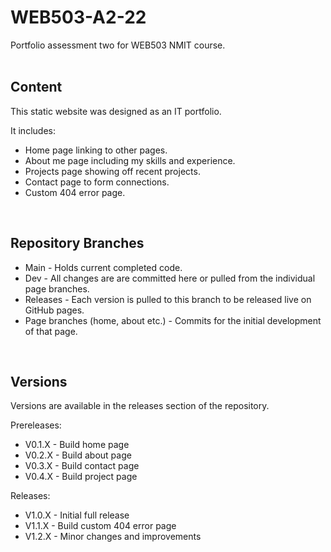 # WEB503-A2-22
Portfolio assessment two for WEB503 NMIT course.
<br/><br/>


## Content
This static website was designed as an IT portfolio.

It includes:
<ul>
  <li>Home page linking to other pages.</li>
  <li>About me page including my skills and experience.</li>
  <li>Projects page showing off recent projects.</li>
  <li>Contact page to form connections.</li>
  <li>Custom 404 error page.</li>
</ul>
<br/>


## Repository Branches

<ul>
  <li>Main - Holds current completed code.</li>
  <li>Dev - All changes are are committed here or pulled from the individual page branches.</li>
  <li>Releases - Each version is pulled to this branch to be released live on GitHub pages.</li>
  <li>Page branches (home, about etc.) - Commits for the initial development of that page.</li>
</ul>
<br/>


## Versions
Versions are available in the releases section of the repository.

Prereleases:
<ul>
  <li>V0.1.X - Build home page</li>
  <li>V0.2.X - Build about page</li>
  <li>V0.3.X - Build contact page</li>
  <li>V0.4.X - Build project page</li>
 </ul>
 
Releases:
<ul>
  <li>V1.0.X - Initial full release</li>
  <li>V1.1.X - Build custom 404 error page</li>
  <li>V1.2.X - Minor changes and improvements</li>
</ul>
